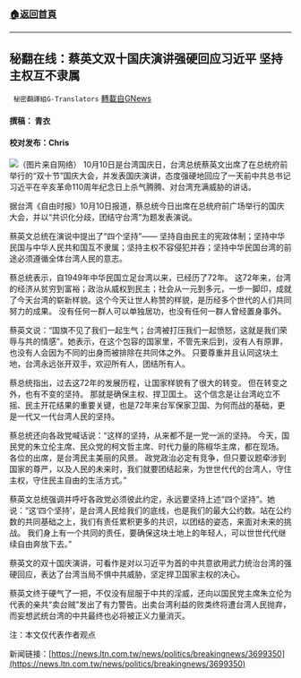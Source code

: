 ###  [:house:返回首頁](https://github.com/ourhimalayas/txt)
---


## 秘翻在线：蔡英文双十国庆演讲强硬回应习近平 坚持主权互不隶属
` 秘密翻譯組G-Translators` [轉載自GNews](https://gnews.org/zh-hans/1584791/)

#### 撰稿： 青衣

#### 校对发布：Chris
![](https://assets.gnews.org/wp-content/uploads/2021/10/图片1-2-4.jpg)（图片来自网络）
10月10日是台湾国庆日，台湾总统蔡英文出席了在总统府前举行的“双十节”国庆大会，并发表国庆演讲，态度强硬地回应了一天前中共总书记习近平在辛亥革命110周年纪念日上杀气腾腾、对台湾充满威胁的讲话。

据台湾《自由时报》10月10日报道，蔡总统今日出席在总统府前广场举行的国庆大会，并以“共识化分歧，团结守台湾”为题发表演说。

蔡英文总统在演说中提出了“四个坚持”—— 坚持自由民主的宪政体制；坚持中华民国与中华人民共和国互不隶属；坚持主权不容侵犯并吞；坚持中华民国台湾的前途必须遵循全体台湾人民的意志。

蔡总统表示，自1949年中华民国立足台湾以来，已经历了72年。 这72年来，台湾的经济从贫穷到富裕；政治从威权到民主；社会从一元到多元，一步一脚印，成就了今天台湾的崭新样貌。这个今天让世人称赞的样貌，是历经多个世代的人们共同努力的成果。 没有任何一群人可以单独居功，也没有任何一群人曾经置身事外。

蔡英文说：“国旗不见了我们一起生气；台湾被打压我们一起愤怒，这就是我们荣辱与共的情感”。她表示，在这个包容的国家里，不管先来后到，没有人有原罪，也没有人会因为不同的出身而被排除在共同体之外。 只要尊重并且认同这块土地，台湾永远张开双手，欢迎所有人，团结所有人。

蔡总统指出，过去这72年的发展历程，让国家样貌有了很大的转变。 但在转变之外，也有不变的坚持。 那就是确保主权、捍卫国土。 这个信念是让台湾屹立不摇、民主开花结果的重要关键，也是72年来台军保家卫国、为何而战的基础，更是一代又一代台湾人民的坚持。

蔡总统还向各政党喊话说：“这样的坚持，从来都不是一党一派的坚持。 今天，国民党的朱立伦主席、民众党的柯文哲主席、时代力量的陈椒华主席，都在现场。 各位的出席，是台湾民主美丽的风景。 政党政治必定有竞争，但只要议题牵涉到国家的尊严，以及人民的未来时，我们就要团结起来，为世世代代的台湾人，守住主权，守住民主自由的生活方式。”

蔡英文总统强调并呼吁各政党必须彼此约定，永远要坚持上述“四个坚持”。她说：“这‘四个坚持’，是台湾人民给我们的底线，也是我们的最大公约数。站在公约数的共同基础之上，我们有责任累积更多的共识，以团结的姿态，来面对未来的挑战。 我们身上有一个共同的责任，要确保这块土地上的年轻人，可以世世代代继续自由奔放下去。”

蔡英文的双十国庆演讲，可看作是对以习近平为首的中共意欲用武力统治台湾的强硬回应，表达了台湾当局不惧中共威胁，坚定捍卫国家主权的决心。

蔡英文终于硬气了一把，不仅没有屈服于中共的淫威，还向以国民党主席朱立伦为代表的亲共“卖台贼”发出了有力警告。出卖台湾利益的败类终将遭台湾人民抛弃，而妄想武统台湾的中共最终也必将被正义力量消灭。

注：本文仅代表作者观点

新闻链接：[https://news.ltn.com.tw/news/politics/breakingnews/3699350](https://news.ltn.com.tw/news/politics/breakingnews/3699350)
